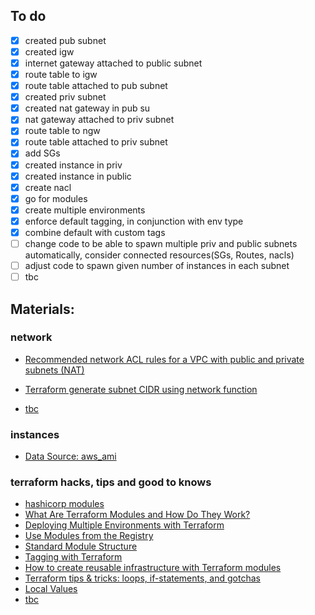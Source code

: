 ## To do
- [x] created pub subnet
- [x] created igw
- [x] internet gateway attached to public subnet
- [x] route table to igw
- [x] route table attached to pub subnet
- [x] created priv subnet
- [x] created nat gateway in pub su
- [x] nat gateway attached to priv subnet
- [x] route table to ngw
- [x] route table attached to priv subnet
- [x] add SGs
- [x] created instance in priv
- [x] created instance in public
- [x] create nacl
- [x] go for modules
- [x] create multiple environments
- [x] enforce default tagging, in conjunction with env type
- [x] combine default with custom tags
- [ ] change code to be able to spawn multiple priv and public subnets automatically, consider connected resources(SGs, Routes, nacls)
- [ ] adjust code to spawn given number of instances in each subnet
- [ ] tbc

## Materials:

### network
- [Recommended network ACL rules for a VPC with public and private subnets (NAT)](https://docs.aws.amazon.com/vpc/latest/userguide/VPC_Scenario2.html#nacl-rules-scenario-2)
- [Terraform generate subnet CIDR using network function](https://tech.david-cheong.com/terraform-generate-subnet-cidr-using-network-function/)

- [tbc]()

### instances
- [Data Source: aws_ami](https://registry.terraform.io/providers/hashicorp/aws/latest/docs/data-sources/ami)

### terraform hacks, tips and good to knows
- [hashicorp modules](https://www.terraform.io/docs/language/modules/develop/structure.html)
- [What Are Terraform Modules and How Do They Work?](https://www.freecodecamp.org/news/terraform-modules-explained/)
- [Deploying Multiple Environments with Terraform](https://www.capitalone.com/tech/software-engineering/deploying-multiple-environments-with-terraform/)
- [Use Modules from the Registry](https://learn.hashicorp.com/tutorials/terraform/module-use?in=terraform/modules)
- [ Standard Module Structure ](https://www.terraform.io/docs/language/modules/develop/structure.html)
- [Tagging with Terraform](https://blog.davidjeddy.com/2019/06/25/tagging-with-terraform/)
- [How to create reusable infrastructure with Terraform modules](https://blog.gruntwork.io/how-to-create-reusable-infrastructure-with-terraform-modules-25526d65f73d)
- [Terraform tips & tricks: loops, if-statements, and gotchas](https://blog.gruntwork.io/terraform-tips-tricks-loops-if-statements-and-gotchas-f739bbae55f9#0223)
- [ Local Values ](https://www.terraform.io/docs/language/values/locals.html)
- [tbc]()
